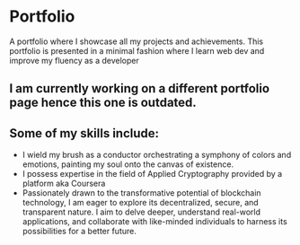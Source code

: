 # Portfolio
A portfolio where I showcase all my projects and achievements.
This portfolio is presented in a minimal fashion where I learn web dev and improve my fluency as a developer

## I am currently working on a different portfolio page hence this one is outdated. 

## Some of my skills include:

- I wield my brush as a conductor orchestrating a symphony of colors and emotions, painting my soul onto the canvas of existence.
- I possess expertise in the field of Applied Cryptography provided by a platform aka Coursera
- Passionately drawn to the transformative potential of blockchain technology, I am eager to explore its decentralized, secure, and transparent nature. I aim to delve deeper, understand real-world applications, and collaborate with like-minded individuals to harness its possibilities for a better future.
